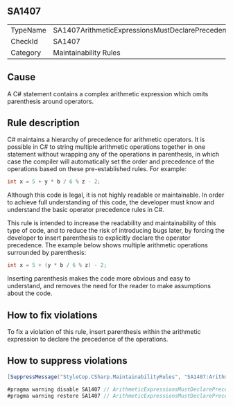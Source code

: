﻿## SA1407

<table>
<tr>
  <td>TypeName</td>
  <td>SA1407ArithmeticExpressionsMustDeclarePrecedence</td>
</tr>
<tr>
  <td>CheckId</td>
  <td>SA1407</td>
</tr>
<tr>
  <td>Category</td>
  <td>Maintainability Rules</td>
</tr>
</table>

## Cause

A C# statement contains a complex arithmetic expression which omits parenthesis around operators.

## Rule description

C# maintains a hierarchy of precedence for arithmetic operators. It is possible in C# to string multiple arithmetic operations together in one statement without wrapping any of the operations in parenthesis, in which case the compiler will automatically set the order and precedence of the operations based on these pre-established rules. For example:

```csharp
int x = 5 + y * b / 6 % z - 2;
```

Although this code is legal, it is not highly readable or maintainable. In order to achieve full understanding of this code, the developer must know and understand the basic operator precedence rules in C#.

This rule is intended to increase the readability and maintainability of this type of code, and to reduce the risk of introducing bugs later, by forcing the developer to insert parenthesis to explicitly declare the operator precedence. The example below shows multiple arithmetic operations surrounded by parenthesis:

```csharp
int x = 5 + (y * b / 6 % z) - 2;
```

Inserting parenthesis makes the code more obvious and easy to understand, and removes the need for the reader to make assumptions about the code.

## How to fix violations

To fix a violation of this rule, insert parenthesis within the arithmetic expression to declare the precedence of the operations.

## How to suppress violations

```csharp
[SuppressMessage("StyleCop.CSharp.MaintainabilityRules", "SA1407:ArithmeticExpressionsMustDeclarePrecedence", Justification = "Reviewed.")]
```

```csharp
#pragma warning disable SA1407 // ArithmeticExpressionsMustDeclarePrecedence
#pragma warning restore SA1407 // ArithmeticExpressionsMustDeclarePrecedence
```
